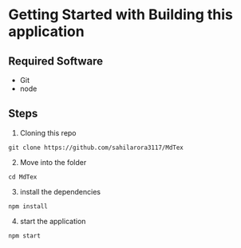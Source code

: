 # Getting Started with Building this application

## Required Software
 - Git
 - node

## Steps
1. Cloning this repo
```
git clone https://github.com/sahilarora3117/MdTex
```
2. Move into the folder 
```
cd MdTex
```
3. install the dependencies
```
npm install
```
4. start the application
```
npm start
```

